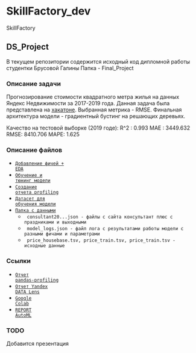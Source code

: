 # SkillFactory_dev
SkillFactory

## DS_Project
В текущем репозитории содержится исходный код дипломной работы студентки Брусовой Галины
Папка - Final_Project

### Описание задачи
Прогнозирование стоимости квадратного метра жилья на данных Яндекс Недвижимости за 2017-2019 года.
Данная задача была представлена на [хакатоне](https://yandex.ru/promo/realty/hacktherealty).
Выбранная метрика - RMSE.
Финальная архитектура модели - градиентный бустинг на решающих деревьях.

Качество на тестовой выборке (2019 годе):
R^2 :  0.993
MAE : 3449.632
RMSE: 8410.706
MAPE: 1.625

### Описание файлов
* <code>[Добавление фичей + EDA](/Final_Project/EDA.ipynb)</code>
* <code>[Обучение и тюнинг модели](/Final_Project/Model_Pipeline.ipynb)</code>
* <code>[Создание отчета profiling](/Final_Project/create_profiling_html.ipynb)</code>
* <code>[Датасет для обучения модели](/Final_Project/data_sf/df_price.csv)</code>
* <code>[Папка с данными](/Final_Project/data_sf/)</code>
   * <code> consultant20...json - файлы с сайта консультант плюс с праздниками и выходными</code>
   * <code> model_logs.json - файл лога с результатами работы модели с разными фичами и параметрами</code>
   * <code> price_housebase.tsv, price_train.tsv, price_train.tsv - исходные данные</code>

### Ссылки
* <code>[Отчет pandas-profiling](https://drive.google.com/file/d/1eBmG29eZfUCSaaRqIEI5vlMlEpyaxHuh/view?usp=drivesdk)</code>
* <code>[Отчет Yandex DATA Lens](https://datalens.yandex/ud7ndrq1r6zsm)</code>
* <code>[Google Colab](https://drive.google.com/drive/folders/14nrHxeaabvXwKkEBMbrxH1qVsJxg9Iqo)</code>  
* <code>[REPORT AutoML](https://drive.google.com/drive/folders/1aRNFutxsQOgvUkz9__dErwL0kIPvWnMi)</code>  
  
  
### TODO
Добавится презентация
